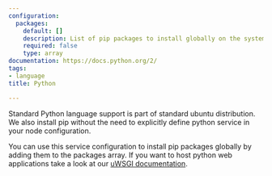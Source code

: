 ```yaml
---
configuration:
  packages:
    default: []
    description: List of pip packages to install globally on the system
    required: false
    type: array
documentation: https://docs.python.org/2/
tags:
- language
title: Python

---
```

Standard Python language support is part of standard ubuntu distribution. We also install pip without the need to explicitly define python service in your node configuration.

You can use this service configuration to install pip packages globally by adding them to the packages array. If you want to host python web applications take a look at our [uWSGI documentation](http://docs.devo.ps/services/uwsgi/).
 